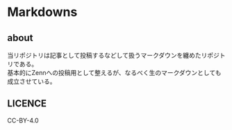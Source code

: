 # Markdowns

## about

当リポジトリは記事として投稿するなどして扱うマークダウンを纏めたリポジトリである。  
基本的にZennへの投稿用として整えるが、なるべく生のマークダウンとしても成立させている。

## LICENCE

CC-BY-4.0
